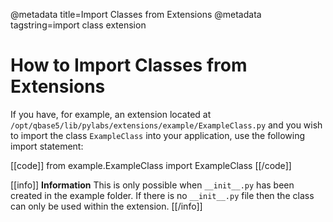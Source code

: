 @metadata title=Import Classes from Extensions
@metadata tagstring=import class extension

# How to Import Classes from Extensions

If you have, for example, an extension located at `/opt/qbase5/lib/pylabs/extensions/example/ExampleClass.py` and you wish to import the class `ExampleClass` into your application, use the following import statement:

[[code]]
from example.ExampleClass import ExampleClass
[[/code]]

[[info]]
**Information** 
This is only possible when `__init__.py` has been created in the example folder. If there is no `__init__.py` file then the class can only be used within the extension.
[[/info]]